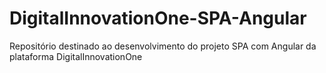 # DigitalInnovationOne-SPA-Angular
Repositório destinado ao desenvolvimento do projeto SPA com Angular da plataforma DigitalInnovationOne
